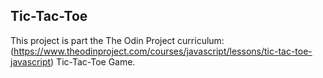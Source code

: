 ## Tic-Tac-Toe
This project is part the The Odin Project curriculum:(https://www.theodinproject.com/courses/javascript/lessons/tic-tac-toe-javascript) Tic-Tac-Toe Game.